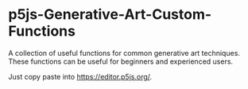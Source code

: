 # p5js-Generative-Art-Custom-Functions
A collection of useful functions for common generative art techniques. These functions can be useful for beginners and experienced users.

Just copy paste into https://editor.p5js.org/.
